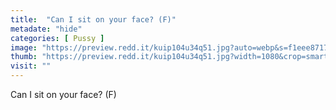 ```yaml
---
title:  "Can I sit on your face? (F)"
metadate: "hide"
categories: [ Pussy ]
image: "https://preview.redd.it/kuip104u34q51.jpg?auto=webp&s=f1eee87170965116eddbd1cf5415314909c596c4"
thumb: "https://preview.redd.it/kuip104u34q51.jpg?width=1080&crop=smart&auto=webp&s=55775f7108d741ae0b0d930600fc066250858451"
visit: ""
---
```

Can I sit on your face? (F)
